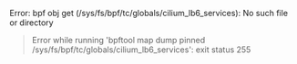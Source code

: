Error: bpf obj get (/sys/fs/bpf/tc/globals/cilium_lb6_services): No such file or directory
> Error while running 'bpftool map dump pinned /sys/fs/bpf/tc/globals/cilium_lb6_services':  exit status 255

